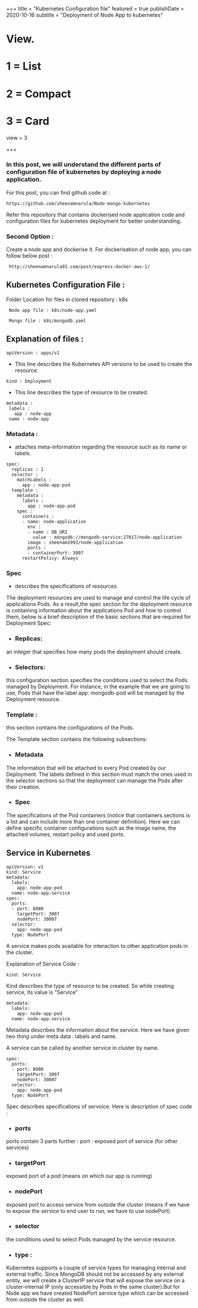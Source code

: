 +++
title = "Kubernetes Configuration file"
featured = true
publishDate = 2020-10-16
subtitle = "Deployment of Node App to kubernetes"

# View.
#   1 = List
#   2 = Compact
#   3 = Card
view = 3

+++

### In this post, we will understand the different parts of configuration file of kubernetes by deploying a node application.

For this post, you can find github code at : 
 ```
https://github.com/sheenamnarula/Node-mongo-kubernetes
 ```
Refer this repository that contains dockerised node application code  and configuration files for kubernetes deployment for better understanding.

### Second Option : 
Create a node app and dockerise it. For dockerisation of node app, you can follow below post :
```
 http://sheenamnarula93.com/post/express-docker-aws-1/

 ```

 ## Kubernetes Configuration File :

 Folder Location for files in cloned repository : k8s
```
 Node app file : k8s/node-app.yaml

 Mongo file : k8s/mongodb.yaml
```
 ## Explanation of files : 

 ```
 apiVersion : apps/v1
 ```
 - This line describes the Kubernetes API versions to be used to create the resource.

 ```
 kind : Deployment
 ```
 - This line describes the type of resource to be created.

 ```
 metadata : 
  labels : 
    app : node-app
  name : node-app

 ```
### Metadata : 
- attaches meta-information regarding the resource such as its name or labels.

```
spec:
  replicas : 1
  selector :
    matchLabels : 
      app : node-app-pod
  template : 
    metadata : 
      labels : 
        app : node-app-pod
    spec :
      containers : 
      - name: node-application
        env :
        - name : DB_URI
          value : mongodb://mongodb-service:27017/node-application
        image : sheenam1993/node-application
        ports : 
        - containerPort: 3007
      restartPolicy: Always

```
### Spec 
- describes the specifications of resources

 The deployment resources are used to manage and control the life cycle of applications Pods.
As a result,the spec section for the deployment resource is containing information about the applications Pod and how to control them, below is a brief description of the basic sections that are required for Deployment Spec:

- ### Replicas:
 an integer that specifies how many pods the deployment should create.

- ### Selectors:
 this configuration section specifies the conditions used to select the Pods managed by Deployment. For instance, in the example that we are going to use, Pods that have the label app: mongodb-pod will be managed by the Deployment resource.

### Template :
 this section contains the configurations of the Pods.

The Template section contains the following subsections:

- ### Metadata
The information that will be attached to every Pod created by our Deployment. The labels defined in this section must match the ones used in the selector sections so that the deployment can manage the Pods after their creation.

- ### Spec
The specifications of the Pod containers (notice that containers sections is a list and can include more than one container definition). Here we can define specific container configurations such as the image name, the attached volumes, restart policy and used ports.

## Service in Kubernetes

```
apiVersion: v1
kind: Service
metadata:
  labels:
    app: node-app-pod
  name: node-app-service
spec:
  ports:
  - port: 8080
    targetPort: 3007
    nodePort: 30007
  selector:
    app: node-app-pod
  type: NodePort

```
 A service makes pods available for interaction to other application pods in the cluster. 

 Explanation of Service Code : 

 ```
 kind: Service
 ```
 Kind describes the type of resource to be created. So while creating service, its value is "Service"

```
metadata:
  labels:
    app: node-app-pod
  name: node-app-service
```

Metadata describes the information about the service. Here we have given two thing under meta data : labels and name.

A service can be called by another service in cluster by name.


```
spec:
  ports:
  - port: 8080
    targetPort: 3007
    nodePort: 30007
  selector:
    app: node-app-pod
  type: NodePort
```
Spec describes specifications of servoice. Here is description of spec code :

- ### ports 
 ports contain 3 parts further :
port : exposed port of service (for other services)
- ### targetPort 
 exposed port of a pod (means on which our app is running)
- ### nodePort 
exposed port to access service from outside the cluster (means if we have to expose the service to end user to run, we have to use nodePort)

- ### selector 
 the conditions used to select Pods managed by the service resource.

- ### type :
 Kubernetes supports a couple of service types for managing internal and external traffic. Since MongoDB should not be accessed by any external entity, we will create a ClusterIP service that will expose the service on a cluster-internal IP (only accessible by Pods in the same cluster).But for Node app we have created NodePort service type which can be accessed from outside the cluster as well.

